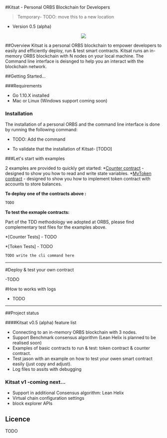 #Kitsat - Personal ORBS Blockchain for Developers
>Temporary- TODO: move this to a new location

- Version  0.5 (alpha)

<p align="center">
  <img src="tbd?raw=true")
</p>

##Overview
Kitsat is a personal ORBS blockchain to empower developers to easily and efficiently deploy, run & test smart contracts.<enter>
Kitsat runs an in-memory ORBS blockchain with N nodes on your local machine. 
The Command line interface is deisnged to help you an interact with the blockchain network. 


##Getting Started... 

###Requirements
- Go 1.10.X installed 
- Mac or Linux (Windows support coming soon)

### Installation  
The installation of a personal ORBS and the command line interface is done by running the following command: 
- TODO: Add the command 

* To validate that the installation of Kitsat- [TODO]

###Let's start with examples 

2 examples are provided to quickly get started:
*[Counter contract](https://github.com/orbs-network/orbs-contract-sdk/tree/master/go/examples/counter "Counter Contract") - designed to show you how to read and write state variables.<ENTER>
*[MyToken contract](https://github.com/orbs-network/orbs-contract-sdk/tree/master/go/examples/MyToken "Counter Contract") - designed to show you how to implement token contract with accounts to store balances.

**To deploy one of the contracts above :**
```go
TODO

```
**To test the exmaple contracts:**

Part of the TDD methodology we adopted at ORBS, please find complementary test files for the examples above.<enter>

*[Counter Tests] - TODO

*[Token Tests] - TODO


```go
TODO write the cli command here 

```
---
#Deploy & test your own contract  

-TODO 


#How to works with logs 
- TODO

---

##Project status

####Kitsat v0.5 (alpha) feature list
- Connecting to an in-memory ORBS blockchain with 3 nodes.
- Support Benchmark consensus algorithm (Lean Helix is planned to be realised soon)
- Examples of basic contracts to run & test: token contract & counter contract. 
- Test jason with an example on how to test your owen smart contract easily (just copy and adjust). 
- Log files to assits with debugging



### Kitsat v1 -coming next...
- Support in additional Consensus algorithm: Lean Helix  
- Virtual chain configuration settings
- block explorer APIs


## Licence  
TODO

